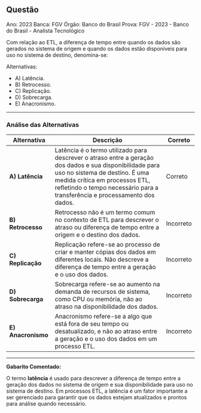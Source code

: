 ## Questão

Ano: 2023 Banca: FGV Órgão: Banco do Brasil Prova: FGV - 2023 - Banco do Brasil - Analista Tecnológico

Com relação ao ETL, a diferença de tempo entre quando os dados são gerados no sistema de origem e quando os dados estão disponíveis para uso no sistema de destino, denomina-se:

Alternativas:
- A) Latência.
- B) Retrocesso.
- C) Replicação.
- D) Sobrecarga.
- E) Anacronismo.

---

### Análise das Alternativas

| Alternativa | Descrição                                                                                                           | Correto |
|-------------|---------------------------------------------------------------------------------------------------------------------|---------|
| **A) Latência** | Latência é o termo utilizado para descrever o atraso entre a geração dos dados e sua disponibilidade para uso no sistema de destino. É uma medida crítica em processos ETL, refletindo o tempo necessário para a transferência e processamento dos dados. | Correto |
| **B) Retrocesso** | Retrocesso não é um termo comum no contexto de ETL para descrever o atraso ou diferença de tempo entre a origem e o destino dos dados. | Incorreto |
| **C) Replicação** | Replicação refere-se ao processo de criar e manter cópias dos dados em diferentes locais. Não descreve a diferença de tempo entre a geração e o uso dos dados. | Incorreto |
| **D) Sobrecarga** | Sobrecarga refere-se ao aumento na demanda de recursos de sistema, como CPU ou memória, não ao atraso na disponibilidade dos dados. | Incorreto |
| **E) Anacronismo** | Anacronismo refere-se a algo que está fora de seu tempo ou desatualizado, e não ao atraso entre a geração e o uso dos dados em um processo ETL. | Incorreto |

---

**Gabarito Comentado:**

O termo **latência** é usado para descrever a diferença de tempo entre a geração dos dados no sistema de origem e sua disponibilidade para uso no sistema de destino. Em processos ETL, a latência é um fator importante a ser gerenciado para garantir que os dados estejam atualizados e prontos para análise quando necessário.
